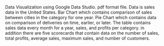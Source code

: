 Data Visualization using Google Data Studio. 
pdf format file. 
Data is sales data in the United States.
Bar Chart which contains comparison of sales between cities in the category for one year. 
Pie Chart which contains data on comparison of deliveries on time, earlier, or later. 
The table contains sales data every month for a year, sales, and profits per category. 
in addition there are five scorecards that contain data on 
the number of sales, total profits, average sales, maximum sales, and number of customers.
